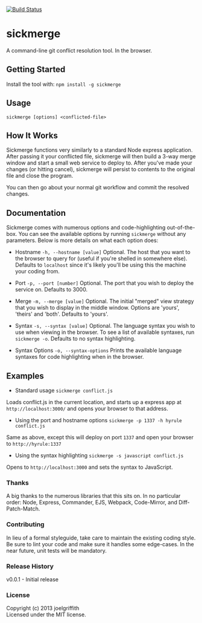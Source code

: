 [![Build Status](https://travis-ci.org/joelgriffith/sickmerge.png?branch=master)](https://travis-ci.org/joelgriffith/sickmerge)

# sickmerge

A command-line git conflict resolution tool. In the browser.

## Getting Started
Install the tool with: `npm install -g sickmerge`

## Usage
```shell
sickmerge [options] <conflicted-file>
```

## How It Works
Sickmerge functions very similarly to a standard Node express application. After passing it your conflicted file, sickmerge will then build a 3-way merge window and start a small web service to deploy to. After you've made your changes (or hitting cancel), sickmerge will persist to contents to the original file and close the program. 

You can then go about your normal git workflow and commit the resolved changes.

## Documentation
Sickmerge comes with numerous options and code-highlighting out-of-the-box. You can see the available options by running `sickmerge` without any parameters. Below is more details on what each option does:

- Hostname `-h, --hostname [value]`
Optional. The host that you want to the browser to query for (useful if you're shelled in somewhere else). Defaults to `localhost` since it's likely you'll be using this the machine your coding from.

- Port `-p, --port [number]`
Optional. The port that you wish to deploy the service on. Defaults to 3000.

- Merge `-m, --merge [value]`
Optional. The initial "merged" view strategy that you wish to display in the middle window. Options are 'yours', 'theirs' and 'both'. Defaults to 'yours'.

- Syntax `-s, --syntax [value]`
Optional. The language syntax you wish to use when viewing in the browser. To see a list of available syntaxes, run `sickmerge -o`. Defaults to no syntax highlighting.

- Syntax Options `-o, --syntax-options`
Prints the available language syntaxes for code highlighting when in the browser.

## Examples
- Standard usage
`sickmerge conflict.js`

Loads conflict.js in the current location, and starts up a express app at `http://localhost:3000/` and opens your browser to that address.

- Using the port and hostname options
`sickmerge -p 1337 -h hyrule conflict.js`

Same as above, except this will deploy on port `1337` and open your browser to `http://hyrule:1337`

- Using the syntax highlighting
`sickmerge -s javascript conflict.js`

Opens to `http://localhost:3000` and sets the syntax to JavaScript.

### Thanks
A big thanks to the numerous libraries that this sits on. In no particular order: Node, Express, Commander, EJS, Webpack, Code-Mirror, and Diff-Patch-Match.

### Contributing
In lieu of a formal styleguide, take care to maintain the existing coding style. Be sure to lint your code and make sure it handles some edge-cases. In the near future, unit tests will be mandatory.

### Release History
v0.0.1 - Initial release

### License
Copyright (c) 2013 joelgriffith  
Licensed under the MIT license.